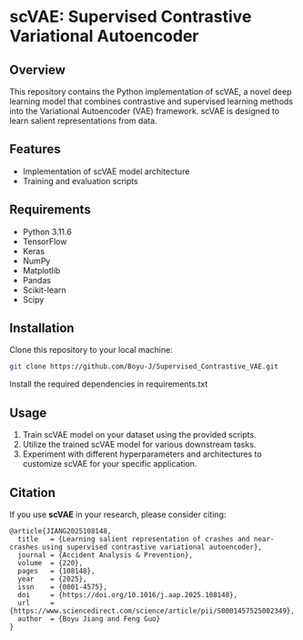 # scVAE: Supervised Contrastive Variational Autoencoder

## Overview
This repository contains the Python implementation of scVAE, a novel deep learning model that combines contrastive and supervised learning methods into the Variational Autoencoder (VAE) framework. scVAE is designed to learn salient representations from data.

## Features
- Implementation of scVAE model architecture
- Training and evaluation scripts

## Requirements
- Python 3.11.6
- TensorFlow
- Keras
- NumPy
- Matplotlib
- Pandas
- Scikit-learn
- Scipy


## Installation
Clone this repository to your local machine:

```bash
git clone https://github.com/Boyu-J/Supervised_Contrastive_VAE.git
```

Install the required dependencies in requirements.txt


## Usage
1. Train scVAE model on your dataset using the provided scripts.
2. Utilize the trained scVAE model for various downstream tasks.
3. Experiment with different hyperparameters and architectures to customize scVAE for your specific application.


## Citation

If you use **scVAE** in your research, please consider citing:

```
@article{JIANG2025108148,
  title   = {Learning salient representation of crashes and near-crashes using supervised contrastive variational autoencoder},
  journal = {Accident Analysis & Prevention},
  volume  = {220},
  pages   = {108148},
  year    = {2025},
  issn    = {0001-4575},
  doi     = {https://doi.org/10.1016/j.aap.2025.108148},
  url     = {https://www.sciencedirect.com/science/article/pii/S0001457525002349},
  author  = {Boyu Jiang and Feng Guo}
}
```


